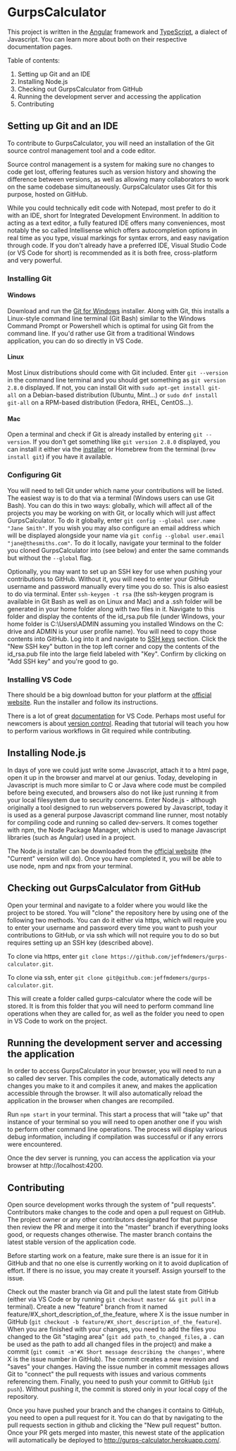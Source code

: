 # GurpsCalculator

This project is written in the [Angular](https://angular.io/) framework and [TypeScript](https://www.typescriptlang.org/),
 a dialect of Javascript. You can learn more about both on their respective documentation pages.

Table of contents:

1. Setting up Git and an IDE
2. Installing Node.js
3. Checking out GurpsCalculator from GitHub
4. Running the development server and accessing the application
5. Contributing

## Setting up Git and an IDE

To contribute to GurpsCalculator, you will need an installation of the Git source control management tool and a code editor.

Source control management is a system for making sure no changes to code get lost, offering features such as version
history and showing the difference between versions, as well as allowing many collaborators to work on the same codebase
simultaneously. GurpsCalculator uses Git for this purpose, hosted on GitHub.

While you could technically edit code with Notepad, most prefer to do it with an IDE, short for Integrated Development
Environment. In addition to acting as a text editor, a fully featured IDE offers many conveniences, most notably the
so called Intellisense which offers autocompletion options in real time as you type, visual markings for syntax errors,
and easy navigation through code. If you don't already have a preferred IDE, Visual Studio Code (or VS Code for short)
is recommended as it is both free, cross-platform and very powerful.

### Installing Git

#### Windows

Download and run the [Git for Windows](https://gitforwindows.org/) installer. Along with Git, this installs a Linux-style
command line terminal (Git Bash) similar to the Windows Command Prompt or Powershell which is optimal for using Git from
the command line. If you'd rather use Git from a traditional Windows application, you can do so directly in VS Code.

#### Linux

Most Linux distributions should come with Git included. Enter `git --version` in the command line terminal and you should
get something as `git version 2.8.0` displayed. If not, you can install Git with `sudo apt-get install git-all` on a
Debian-based distribution (Ubuntu, Mint...) or `sudo dnf install git-all` on a RPM-based distribution (Fedora, RHEL, CentOS...).

#### Mac

Open a terminal and check if Git is already installed by entering `git --version`. If you don't get something like
`git version 2.8.0` displayed, you can install it either via the [installer](https://git-scm.com/download/mac) or Homebrew
 from the terminal (`brew install git`) if you have it available.

### Configuring Git

You will need to tell Git under which name your contributions will be listed. The easiest way is to do that
via a terminal (Windows users can use Git Bash). You can do this in two ways: globally, which will affect all of the
projects you may be working on with Git, or locally which will just affect GurpsCalculator. To do it globally, enter
 `git config --global user.name "Jane Smith"`. If you wish you may also configure an email address which will be
 displayed alongside your name via `git config --global user.email "jane@thesmiths.com"`. To do it locally, navigate
 your terminal to the folder you cloned GurpsCalculator into (see below) and enter the same commands but without the
 `--global` flag.

Optionally, you may want to set up an SSH key for use when pushing your contributions to GitHub. Without it, you will
need to enter your GitHub username and password manually every time you do so. This is also easiest to do via terminal.
Enter `ssh-keygen -t rsa` (the ssh-keygen program is available in Git Bash as well as on Linux and Mac) and a .ssh folder
will be generated in your home folder along with two files in it. Navigate to this folder and display the contents of the
id_rsa.pub file (under Windows, your home folder is C:\Users\ADMIN assuming you installed Windows on the C: drive and ADMIN
is your user profile name). You will need to copy those contents into GitHub. Log into it and navigate to [SSH keys](https://github.com/settings/keys)
 section. Click the "New SSH key" button in the top left corner and copy the contents of the
 id_rsa.pub file into the large field labeled with "Key". Confirm by clicking on "Add SSH key" and you're good to go.

### Installing VS Code

There should be a big download button for your platform at the [official website](https://code.visualstudio.com/).
 Run the installer and follow its instructions. 

There is a lot of great [documentation](https://code.visualstudio.com/docs) for VS Code. Perhaps most useful for
newcomers is about [version control](https://code.visualstudio.com/docs/editor/versioncontrol). Reading that tutorial
will teach you how to perform various workflows in Git required while contributing.

## Installing Node.js

In days of yore we could just write some Javascript, attach it to a html page, open it up in the browser and marvel
at our genius. Today, developing in Javascript is much more similar to C or Java where code must be compiled before
being executed, and browsers also do not like just running it from your local filesystem due to security concerns. Enter
Node.js - although originally a tool designed to run webservers powered by Javascript, today it is used as a general
 purpose Javascript command line runner, most notably for compiling code and running so called dev-servers.
 It comes together with npm, the Node Package Manager, which is used to manage Javascript libraries (such as Angular)
 used in a project.
 
The Node.js installer can be downloaded from the [official website](https://nodejs.org) (the "Current" version will do).
 Once you have completed it, you will be able to use node, npm and npx from your terminal.

## Checking out GurpsCalculator from GitHub

Open your terminal and navigate to a folder where you would like the project to be stored. You will "clone" the repository
here by using one of the following two methods. You can do it either via https, which will require you to enter your
username and password every time you want to push your contributions to GitHub, or via ssh which will not require you
to do so but requires setting up an SSH key (described above).

To clone via https, enter `git clone https://github.com/jeffmdemers/gurps-calculator.git`.

To clone via ssh, enter `git clone git@github.com:jeffmdemers/gurps-calculator.git`.

This will create a folder called gurps-calculator where the code will be stored. It is from this folder that you will
need to perform command line operations when they are called for, as well as the folder you need to open in VS Code to
work on the project.

## Running the development server and accessing the application

In order to access GurpsCalculator in your browser, you will need to run a so called dev server. This compiles the code,
automatically detects any changes you make to it and compiles it anew, and makes the application accessible through
 the browser. It will also automatically reload the application in the browser when changes are recompiled.

Run `npm start` in your terminal. This start a process that will "take up" that instance of your terminal so you will
need to open another one if you wish to perform other command line operations. The process will display various debug
information, including if compilation was successful or if any errors were encountered.

Once the dev server is running, you can access the application via your browser at http://localhost:4200.

## Contributing

Open source development works through the system of "pull requests". Contributors make changes to the code and open a
pull request on GitHub. The project owner or any other contributors designated for that purpose then review the PR and
merge it into the "master" branch if everything looks good, or requests changes otherwise. The master branch contains
the latest stable version of the application code.

Before starting work on a feature, make sure there is an issue for it in GitHub and that no one else is currently working
on it to avoid duplication of effort. If there is no issue, you may create it yourself. Assign yourself to the issue.

Check out the master branch via Git and pull the latest state from GitHub (either via VS Code or by running
 `git checkout master && git pull` in a terminal). Create a new "feature" branch from it named feature/#X_short_description_of_the_feature,
 where X is the issue number in GitHub (`git checkout -b feature/#X_short_description_of_the_feature`). When you are
 finished with your changes, you need to add the files you changed to the Git "staging area" (`git add path_to_changed_files`,
 a `.` can be used as the path to add all changed files in the project) and make a commit (`git commit -m'#X Short message describing the changes'`,
 where X is the issue number in GitHub). The commit creates a new revision and "saves" your changes. Having the issue
 number in commit messages allows Git to "connect" the pull requests with issues and various comments referencing them.
 Finally, you need to push your commit to GitHub (`git push`). Without pushing it, the commit is stored only in your
 local copy of the repository.

Once you have pushed your branch and the changes it contains to GitHub, you need to open a pull request for it. You
can do that by navigating to the pull requests section in github and clicking the "New pull request" button. Once your PR
gets merged into master, this newest state of the application will automatically be deployed to http://gurps-calculator.herokuapp.com/.

